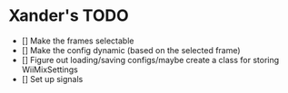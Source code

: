 # Xander's TODO

- [] Make the frames selectable
- [] Make the config dynamic (based on the selected frame)
- [] Figure out loading/saving configs/maybe create a class for storing WiiMixSettings
- [] Set up signals
